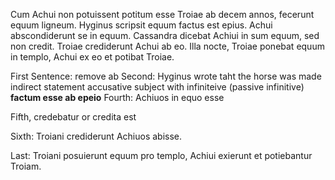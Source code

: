 Cum Achui non potuissent potitum esse Troiae ab decem annos, fecerunt equum ligneum. Hyginus scripsit equum factus est epius. 
Achui abscondiderunt se in equum. Cassandra dicebat Achiui in sum equum, sed non credit. Troiae crediderunt Achui ab eo. Illa nocte, Troiae ponebat equum
in templo, Achui ex eo et potibat Troiae.

First Sentence: remove ab
Second: Hyginus wrote taht the horse was made 
 indirect statement accusative subject with infiniteive (passive infinitive) **factum esse ab epeio** 
 Fourth: Achiuos in equo esse
 
 Fifth, credebatur or credita est
 
 Sixth: Troiani crediderunt Achiuos abisse. 
 
 Last: Troiani posuierunt equum pro templo, Achiui exierunt et potiebantur Troiam.
 
